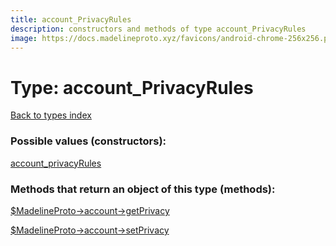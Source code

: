 ```yaml
---
title: account_PrivacyRules
description: constructors and methods of type account_PrivacyRules
image: https://docs.madelineproto.xyz/favicons/android-chrome-256x256.png
---
```

# Type: account\_PrivacyRules  
[Back to types index](index.md)



### Possible values (constructors):

[account\_privacyRules](../constructors/account_privacyRules.md)  



### Methods that return an object of this type (methods):

[$MadelineProto->account->getPrivacy](../methods/account_getPrivacy.md)  

[$MadelineProto->account->setPrivacy](../methods/account_setPrivacy.md)  



